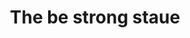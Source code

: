 ---
pid: CH388
title: The be strong staue
location_transcription: 
zipcode: 
outside_phl: 
neighborhood: 
age: '10'
age_range: 6-13
instagram: 
image_file_name: CH_388.jpg
proposal_transcription: 
topic: Figure,Unknown
topic_summary: 0, 0
type: Sculpture Statue
keywords_other: strength
credit: Aaron
image_labels: 
twitter: 
facebook: 
permalink: "/monuments/ch388/"
layout: item-page
---